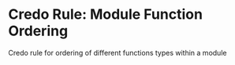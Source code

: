 # Credo Rule: Module Function Ordering
Credo rule for ordering of different functions types within a module
